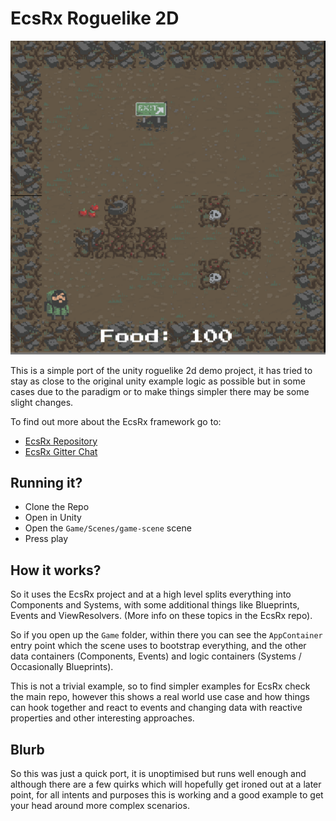 # EcsRx Roguelike 2D

![Roguelike 2D Example](ecsrx-roguelike.png "Roguelike 2D Example")

This is a simple port of the unity roguelike 2d demo project, it has tried to stay as close to the original
unity example logic as possible but in some cases due to the paradigm or to make things simpler there 
may be some slight changes.

To find out more about the EcsRx framework go to:

- [EcsRx Repository](https://github.com/grofit/ecsrx)
- [EcsRx Gitter Chat](https://gitter.im/grofit/ecsrx?utm_source=badge&utm_medium=badge&utm_campaign=pr-badge&utm_content=badge)

## Running it?

- Clone the Repo
- Open in Unity
- Open the `Game/Scenes/game-scene` scene
- Press play

## How it works?

So it uses the EcsRx project and at a high level splits everything into Components and Systems, with some 
additional things like Blueprints, Events and ViewResolvers. (More info on these topics in the EcsRx repo).

So if you open up the `Game` folder, within there you can see the `AppContainer` entry point which the scene
uses to bootstrap everything, and the other data containers (Components, Events) and logic containers 
(Systems / Occasionally Blueprints). 

This is not a trivial example, so to find simpler examples for EcsRx check the main repo, however this shows
a real world use case and how things can hook together and react to events and changing data with reactive 
properties and other interesting approaches.

## Blurb

So this was just a quick port, it is unoptimised but runs well enough and although there are a few quirks
which will hopefully get ironed out at a later point, for all intents and purposes this is working and a good
example to get your head around more complex scenarios.